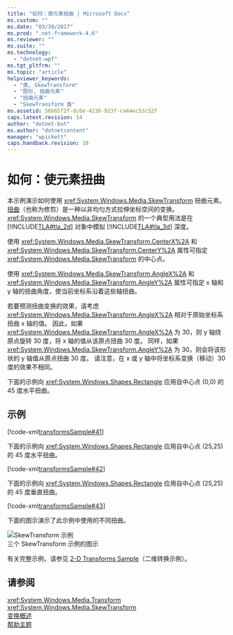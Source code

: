 ```yaml
---
title: "如何：使元素扭曲 | Microsoft Docs"
ms.custom: ""
ms.date: "03/30/2017"
ms.prod: ".net-framework-4.6"
ms.reviewer: ""
ms.suite: ""
ms.technology: 
  - "dotnet-wpf"
ms.tgt_pltfrm: ""
ms.topic: "article"
helpviewer_keywords: 
  - "类, SkewTransform"
  - "图形, 扭曲元素"
  - "扭曲元素"
  - "SkewTransform 类"
ms.assetid: 56b65f2f-dc6e-4238-923f-ca44ec53c52f
caps.latest.revision: 14
author: "dotnet-bot"
ms.author: "dotnetcontent"
manager: "wpickett"
caps.handback.revision: 10
---
```

# 如何：使元素扭曲
本示例演示如何使用 <xref:System.Windows.Media.SkewTransform> 扭曲元素。  [扭曲](GTMT)（也称为修剪）是一种以非均匀方式拉伸坐标空间的变换。  <xref:System.Windows.Media.SkewTransform> 的一个典型用法是在 [!INCLUDE[TLA#tla_2d](../../../../includes/tlasharptla-2d-md.md)] 对象中模拟 [!INCLUDE[TLA#tla_3d](../../../../includes/tlasharptla-3d-md.md)] 深度。  
  
 使用 <xref:System.Windows.Media.SkewTransform.CenterX%2A> 和 <xref:System.Windows.Media.SkewTransform.CenterY%2A> 属性可指定 <xref:System.Windows.Media.SkewTransform> 的中心点。  
  
 使用 <xref:System.Windows.Media.SkewTransform.AngleX%2A> 和 <xref:System.Windows.Media.SkewTransform.AngleY%2A> 属性可指定 x 轴和 y 轴的扭曲角度，使当前坐标系沿着这些轴扭曲。  
  
 若要预测扭曲变换的效果，请考虑 <xref:System.Windows.Media.SkewTransform.AngleX%2A> 相对于原始坐标系扭曲 x 轴的值。  因此，如果 <xref:System.Windows.Media.SkewTransform.AngleX%2A> 为 30，则 y 轴绕原点旋转 30 度，将 x 轴的值从该原点扭曲 30 度。  同样，如果 <xref:System.Windows.Media.SkewTransform.AngleY%2A> 为 30，则会将该形状的 y 轴值从原点扭曲 30 度。  请注意，在 x 或 y 轴中将坐标系变换（移动）30 度的效果不相同。  
  
 下面的示例向 <xref:System.Windows.Shapes.Rectangle> 应用自中心点 \(0,0\) 的 45 度水平扭曲。  
  
## 示例  
 [!code-xml[transformsSample#41](../../../../samples/snippets/csharp/VS_Snippets_Wpf/transformsSample/CS/SkewTransformExample.xaml#41)]  
  
 下面的示例向 <xref:System.Windows.Shapes.Rectangle> 应用自中心点 \(25,25\) 的 45 度水平扭曲。  
  
 [!code-xml[transformsSample#42](../../../../samples/snippets/csharp/VS_Snippets_Wpf/transformsSample/CS/SkewTransformExample.xaml#42)]  
  
 下面的示例向 <xref:System.Windows.Shapes.Rectangle> 应用自中心点 \(25,25\) 的 45 度垂直扭曲。  
  
 [!code-xml[transformsSample#43](../../../../samples/snippets/csharp/VS_Snippets_Wpf/transformsSample/CS/SkewTransformExample.xaml#43)]  
  
 下面的图示演示了此示例中使用的不同扭曲。  
  
 ![SkewTransform 示例](../../../../docs/framework/wpf/graphics-multimedia/media/img-wcpsdk-graphicsmm-skewtransformexample.png "img\_wcpsdk\_graphicsmm\_skewtransformexample")  
三个 SkewTransform 示例的图示  
  
 有关完整示例，请参见 [2\-D Transforms Sample](http://go.microsoft.com/fwlink/?LinkID=158252)（二维转换示例）。  
  
## 请参阅  
 <xref:System.Windows.Media.Transform>   
 <xref:System.Windows.Media.SkewTransform>   
 [变换概述](../../../../docs/framework/wpf/graphics-multimedia/transforms-overview.md)   
 [帮助主题](../../../../docs/framework/wpf/graphics-multimedia/transformations-how-to-topics.md)